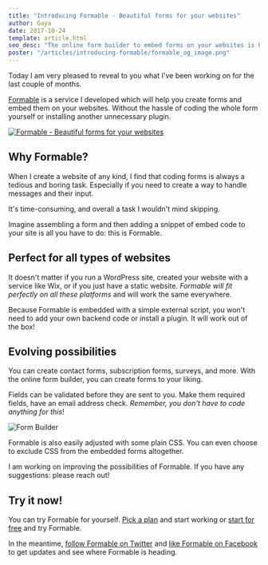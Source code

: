```yaml
---
title: "Introducing Formable - Beautiful forms for your websites"
author: Gaya
date: 2017-10-24
template: article.html
seo_desc: "The online form builder to embed forms on your websites is here!"
poster: "/articles/introducing-formable/formable_og_image.png"
---
```


Today I am very pleased to reveal to you what I've been working on for the last couple of months.

[Formable](https://www.getformable.com) is a service I developed which will help you create forms and embed them on your websites. Without the hassle of coding the whole form yourself or installing another unnecessary plugin.

[![Formable - Beautiful forms for your websites](/articles/introducing-formable/formable_og_image.png)](/articles/introducing-formable/)

<span class="more"></span>

## Why Formable?
When I create a website of any kind, I find that coding forms is always a tedious and boring task. Especially if you need to create a way to handle messages and their input.

It's time-consuming, and overall a task I wouldn't mind skipping.

Imagine assembling a form and then adding a snippet of embed code to your site is all you have to do: this is Formable.

## Perfect for all types of websites
It doesn't matter if you run a WordPress site, created your website with a service like Wix, or if you just have a static website. _Formable will fit perfectly on all these platforms_ and will work the same everywhere.

Because Formable is embedded with a simple external script, you won't need to add your own backend code or install a plugin. It will work out of the box!

## Evolving possibilities
You can create contact forms, subscription forms, surveys, and more. With the online form builder, you can create forms to your liking.

Fields can be validated before they are sent to you. Make them required fields, have an email address check. _Remember, you don't have to code anything for this_!

![Form Builder](/articles/introducing-formable/form-examples.png)

Formable is also easily adjusted with some plain CSS. You can even choose to exclude CSS from the embedded forms altogether.

I am working on improving the possibilities of Formable. If you have any suggestions: please reach out!

## Try it now!
You can try Formable for yourself. [Pick a plan](https://getformable.com/pricing) and start working or [start for free](https://app.getformable.com/sign-up) and try Formable.

In the meantime, [follow Formable on Twitter](https://twitter.com/getformable) and [like Formable on Facebook](https://www.facebook.com/getformable) to get updates and see where Formable is heading.